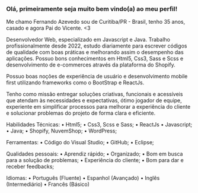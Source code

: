 ### Olá, primeiramente seja muito bem vindo(a) ao meu perfil!

Me chamo Fernando Azevedo sou de Curitiba/PR - Brasil, tenho 35 anos, casado e agora Pai do Vicente. <3

Desenvolvedor Web, especializado em Javascript e Java. Trabalho profissionalmente desde 2022, estudo diariamente para escrever códigos de qualidade com boas práticas e melhorando assim o desempenho das aplicações. Possuo bons conhecimentos em Html5, Css3, Sass e Scss e desenvolvimento de e-commerces através da plataforma do Shopify. 

Possuo boas noções de experiência de usuário e desenvolvimento mobile first utilizando frameworks como o BootStrap e ReactJs.

Tenho como missão entregar soluções criativas, funcionais e acessíveis que atendam às necessidades e expectativas, ótimo jogador de equipe, experiente em simplificar processos para melhorar a experiência do cliente e solucionar problemas do projeto de forma clara e eficiente.

Habilidades Técnicas:
• Html5;
• Css3, Scss e Sass;
• ReactJs
• Javascript;
• Java;
• Shopify, NuvemShop;
• WordPress;

Ferramentas:
• Código do Visual Studio;
• GitHub;
• Eclipse;

Qualidades pessoais:
• Aprendiz rápido;
• Organizado;
• Bom em busca para a solução de problemas;
• Experiência do cliente;
• Bom para dar e receber feedbacks;

Idiomas:
• Português (Fluente)
• Espanhol (Avançado)
• Inglês (Intermediário)
• Francês (Básico)
